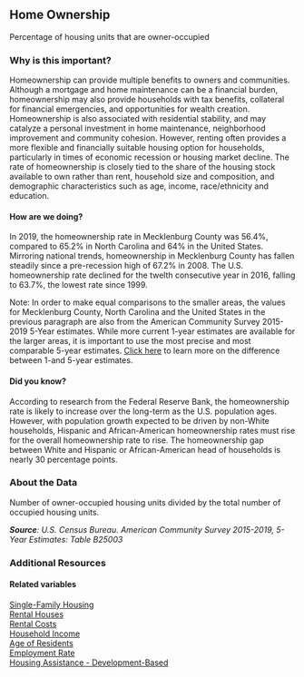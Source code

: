 ## Home Ownership
Percentage of housing units that are owner-occupied

### Why is this important?
Homeownership can provide multiple benefits to owners and communities. Although a mortgage and home maintenance can be a financial burden, homeownership may also provide households with tax benefits, collateral for financial emergencies, and opportunities for wealth creation. Homeownership is also associated with residential stability, and may catalyze a personal investment in home maintenance, neighborhood improvement and community cohesion. However, renting often provides a more flexible and financially suitable housing option for households, particularly in times of economic recession or housing market decline. The rate of homeownership is closely tied to the share of the housing stock available to own rather than rent, household size and composition, and demographic characteristics such as age, income, race/ethnicity and education. 

#### How are we doing?
In 2019, the homeownership rate in Mecklenburg County was 56.4%, compared to 65.2% in North Carolina and 64% in the United States. Mirroring national trends, homeownership in Mecklenburg County has fallen steadily since a pre-recession high of 67.2% in 2008. The U.S. homeownership rate declined for the twelth consecutive year in 2016, falling to 63.7%, the lowest rate since 1999.

Note: In order to make equal comparisons to the smaller areas, the values for Mecklenburg County, North Carolina and the United States in the previous paragraph are also from the American Community Survey 2015-2019 5-Year estimates. While more current 1-year estimates are available for the larger areas, it is important to use the most precise and most comparable 5-year estimates. [Click here]( http://www.census.gov/programs-surveys/acs/guidance/estimates.html/) to learn more on the difference between 1-and 5-year estimates.

#### Did you know? 
According to research from the Federal Reserve Bank, the homeownership rate is likely to increase over the long-term as the U.S. population ages. However, with population growth expected to be driven by non-White households, Hispanic and African-American homeownership rates must rise for the overall homeownership rate to rise. The homeownership gap between White and Hispanic or African-American head of households is nearly 30 percentage points.

### About the Data
Number of owner-occupied housing units divided by the total number of occupied housing units.

_**Source**: U.S. Census Bureau. American Community Survey <span tabindex="1000" class="meta-definition" data-toggle="popover" data-title="Why 2015-2019 not 2019?" data-content="Data labeled 2015-2019 describe average conditions reported through the American Community Survey (ACS) during the period of January 2015 through December 2019. The Census collects ACS data from only a small sample of households every month. For reliable small-area estimates, the Census compiles five years of ACS data, which are used in the Quality of Life Explorer.">2015-2019</span>, 5-Year Estimates: Table B25003_

### Additional Resources
#### Related variables
<a href="javascript:void(0)" onclick="model.metricId = 'm30'">Single-Family Housing</a>  
<a href="javascript:void(0)" onclick="model.metricId = 'm53'">Rental Houses</a>  
<a href="javascript:void(0)" onclick="model.metricId = 'm40'">Rental Costs</a>  
<a href="javascript:void(0)" onclick="model.metricId = 'm37'">Household Income</a>  
<a href="javascript:void(0)" onclick="model.metricId = 'm2'">Age of Residents</a>  
<a href="javascript:void(0)" onclick="model.metricId = 'm38'">Employment Rate</a>  
<a href="javascript:void(0)" onclick="model.metricId = 'm82'">Housing Assistance - Development-Based</a>  